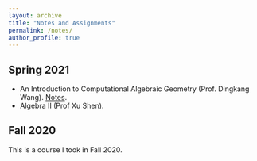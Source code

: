 ```yaml
---
layout: archive
title: "Notes and Assignments"
permalink: /notes/
author_profile: true
---
```



<!--{% include base_path %}



{% for post in site.notes %}
  {% include archive-single.html %}
{% endfor %}-->


## Spring 2021

* An Introduction to Computational Algebraic Geometry (Prof. Dingkang Wang). [Notes](http://triangdrie.github.io/files/comput_ag_notes.pdf). 
* Algebra II (Prof Xu Shen).  






## Fall 2020
This is a course I took in Fall 2020.


